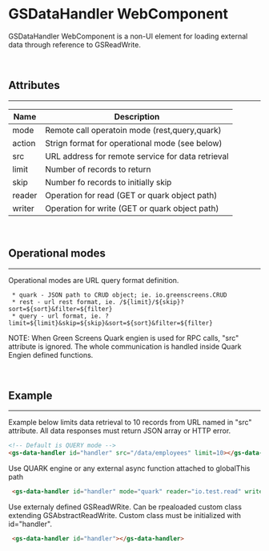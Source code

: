 # GSDataHandler WebComponent

GSDataHandler WebComponent is a non-UI element for loading external data through reference to GSReadWrite.

<br>

## Attributes
---

| Name               | Description                                              |
|--------------------|----------------------------------------------------------|
| mode               | Remote call operatoin mode (rest,query,quark)            |
| action             | Strign format for operational mode  (see below)          |
| src                | URL address for remote service for data retrieval        | 
| limit              | Number of records to return                              | 
| skip               | Number fo records to initially skip                      | 
| reader             | Operation for read (GET or quark object path)            | 
| writer             | Operation for write (GET or quark object path)           | 


<br>

## Operational modes
---

Operational modes are URL query format definition. 

     * quark - JSON path to CRUD object; ie. io.greenscreens.CRUD
     * rest - url rest format, ie. /${limit}/${skip}?sort=${sort}&filter=${filter}
     * query - url format, ie. ?limit=${limit}&skip=${skip}&sort=${sort}&filter=${filter}

NOTE: When Green Screens Quark engien is used for RPC calls, "src" attribute is ignored.
The whole communication is handled inside Quark Engien defined functions. 

<br>

## Example
---

Example below limits data retrieval to 10 records from URL named in "src" attribute. 
All data responses must return JSON array or HTTP error.

```html
<!-- Default is QUERY mode -->
<gs-data-handler id="handler" src="/data/employees" limit=10></gs-data-handler>
```

Use QUARK engine or any external async function attached to globalThis path

```html
 <gs-data-handler id="handler" mode="quark" reader="io.test.read" writer="io.test.write"></gs-data-handler>
 ```

Use externaly defined GSReadWRite. Can be rpealoaded custom class extending GSAbstractReadWrite.
Custom class must be initialized with id="handler". 

```html
 <gs-data-handler id="handler"></gs-data-handler>
 ```